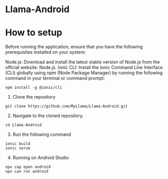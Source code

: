 # Llama-Android

# How to setup
Before running the application, ensure that you have the following prerequisites installed on your system:

Node.js: Download and install the latest stable version of Node.js from the official website: Node.js.
Ionic CLI: Install the Ionic Command Line Interface (CLI) globally using npm (Node Package Manager) by running the following command in your terminal or command prompt:

```
npm install -g @ionic/cli
```
1. Clone the repository 
```
git clone https://github.com/MyLlama/Llama-Android.git
```
2. Navigate to the cloned repository.
```
cd Llama-Android
```

3. Run the following command

```
ionic build
ionic serve
```
4. Running on Android Studio

```
npx cap open android
npx can run android
```



